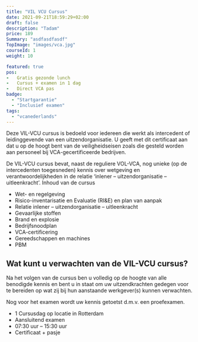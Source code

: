 ```yaml
---
title: "VIL VCU Cursus"
date: 2021-09-21T18:59:29+02:00
draft: false
description: "Tadam"
price: 189
Summary: "asdfasdfasdf"
TopImage: "images/vca.jpg"
courseId: 1
weight: 10

featured: true
pos:
-   Gratis gezonde lunch
-   Cursus + examen in 1 dag
-   Direct VCA pas
badge:
  - "Startgarantie"
  - "Inclusief examen"
tags:
  - "vcanederlands"
---
```

Deze VIL-VCU cursus is bedoeld voor iedereen die werkt als intercedent of leidinggevende van een uitzendorganisatie. U geeft met dit certificaat aan dat u op de hoogt bent van de veiligheidseisen zoals die gesteld worden aan personeel bij VCA-gecertificeerde bedrijven.

De VIL-VCU cursus bevat, naast de reguliere VOL-VCA, nog unieke (op de intercedenten toegesneden) kennis over wetgeving en verantwoordelijkheden in de relatie ‘inlener – uitzendorganisatie – uitleenkracht’.
Inhoud van de cursus

- Wet- en regelgeving
- Risico-inventarisatie en Evaluatie (RI&E) en plan van aanpak
- Relatie inlener – uitzendorganisatie – uitleenkracht
- Gevaarlijke stoffen
- Brand en explosie
- Bedrijfsnoodplan
- VCA-certificering
- Gereedschappen en machines
- PBM

## Wat kunt u verwachten van de VIL-VCU cursus?

Na het volgen van de cursus ben u volledig op de hoogte van alle benodigde kennis en bent u in staat om uw uitzendkrachten gedegen voor te bereiden op wat zij bij hun aanstaande werkgever(s) kunnen verwachten.

Nog voor het examen wordt uw kennis getoetst d.m.v. een proefexamen.

- 1 Cursusdag op locatie in Rotterdam
- Aansluitend examen
- 07:30 uur – 15:30 uur
- Certificaat + pasje
